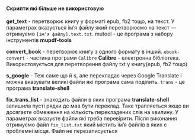 #### Скрипти які більше не використовую

__get_text__ - перетворює книгу у форматі epub, fb2 тощо, на текст. У параметрах вказується імʼя файлу який перетворюємо на текст — отримуємо `[імʼя файлу].text.txt`. mutool - це програма з набору інструментів __mupdf-tools__

__convert_book__ - перетворює книгу з одного формату в інший. `ebook-convert` - частина програми `Calibre`
__Calibre__ - електронна бібліотека. Використовується для перетворення файлу txt у книгу(epub, fb2 тощо)

__s_google__ - Теж саме що й s, але перекладає через Google Translate і можна вказувати великі файли які програма сама поділить. `trans` - це програма __translate-shell__

__fix_trans_list__ - знаходить файли в яких програма __translate-shell__ залишила пусті рядки де мав бути переклад. Таке трапляється якщо ви досягаєте обмеження на кількість перекладених слів на хвилину. У параметрах вказуєте файли які треба перевірити. Після виконання отримуємо файл `fix_list.txt` який містить імʼя файлів в яких є проблемні місця. Файл не перезаписується

